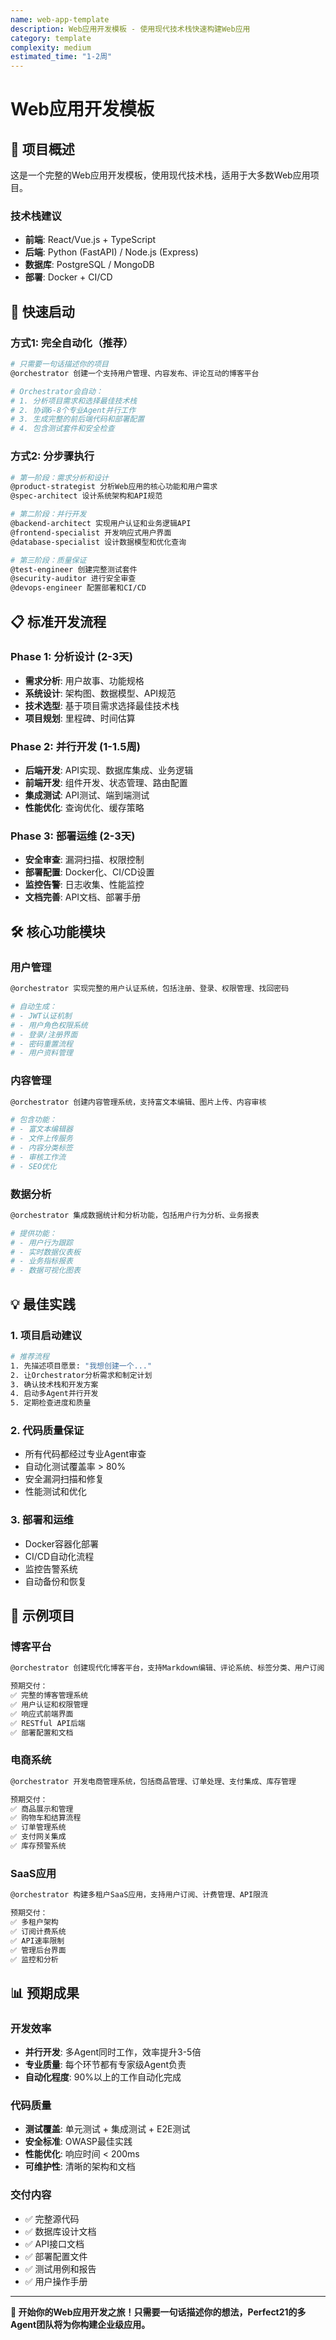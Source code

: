 ```yaml
---
name: web-app-template
description: Web应用开发模板 - 使用现代技术栈快速构建Web应用
category: template
complexity: medium
estimated_time: "1-2周"
---
```


# Web应用开发模板

## 🎯 项目概述

这是一个完整的Web应用开发模板，使用现代技术栈，适用于大多数Web应用项目。

### 技术栈建议
- **前端**: React/Vue.js + TypeScript
- **后端**: Python (FastAPI) / Node.js (Express)
- **数据库**: PostgreSQL / MongoDB
- **部署**: Docker + CI/CD

## 🚀 快速启动

### 方式1: 完全自动化（推荐）
```bash
# 只需要一句话描述你的项目
@orchestrator 创建一个支持用户管理、内容发布、评论互动的博客平台

# Orchestrator会自动：
# 1. 分析项目需求和选择最佳技术栈
# 2. 协调6-8个专业Agent并行工作
# 3. 生成完整的前后端代码和部署配置
# 4. 包含测试套件和安全检查
```

### 方式2: 分步骤执行
```bash
# 第一阶段：需求分析和设计
@product-strategist 分析Web应用的核心功能和用户需求
@spec-architect 设计系统架构和API规范

# 第二阶段：并行开发
@backend-architect 实现用户认证和业务逻辑API
@frontend-specialist 开发响应式用户界面
@database-specialist 设计数据模型和优化查询

# 第三阶段：质量保证
@test-engineer 创建完整测试套件
@security-auditor 进行安全审查
@devops-engineer 配置部署和CI/CD
```

## 📋 标准开发流程

### Phase 1: 分析设计 (2-3天)
- **需求分析**: 用户故事、功能规格
- **系统设计**: 架构图、数据模型、API规范
- **技术选型**: 基于项目需求选择最佳技术栈
- **项目规划**: 里程碑、时间估算

### Phase 2: 并行开发 (1-1.5周)
- **后端开发**: API实现、数据库集成、业务逻辑
- **前端开发**: 组件开发、状态管理、路由配置
- **集成测试**: API测试、端到端测试
- **性能优化**: 查询优化、缓存策略

### Phase 3: 部署运维 (2-3天)
- **安全审查**: 漏洞扫描、权限控制
- **部署配置**: Docker化、CI/CD设置
- **监控告警**: 日志收集、性能监控
- **文档完善**: API文档、部署手册

## 🛠️ 核心功能模块

### 用户管理
```bash
@orchestrator 实现完整的用户认证系统，包括注册、登录、权限管理、找回密码

# 自动生成：
# - JWT认证机制
# - 用户角色权限系统
# - 登录/注册界面
# - 密码重置流程
# - 用户资料管理
```

### 内容管理
```bash
@orchestrator 创建内容管理系统，支持富文本编辑、图片上传、内容审核

# 包含功能：
# - 富文本编辑器
# - 文件上传服务
# - 内容分类标签
# - 审核工作流
# - SEO优化
```

### 数据分析
```bash
@orchestrator 集成数据统计和分析功能，包括用户行为分析、业务报表

# 提供功能：
# - 用户行为跟踪
# - 实时数据仪表板
# - 业务指标报表
# - 数据可视化图表
```

## 💡 最佳实践

### 1. 项目启动建议
```bash
# 推荐流程
1. 先描述项目愿景: "我想创建一个..."
2. 让Orchestrator分析需求和制定计划
3. 确认技术栈和开发方案
4. 启动多Agent并行开发
5. 定期检查进度和质量
```

### 2. 代码质量保证
- 所有代码都经过专业Agent审查
- 自动化测试覆盖率 > 80%
- 安全漏洞扫描和修复
- 性能测试和优化

### 3. 部署和运维
- Docker容器化部署
- CI/CD自动化流程
- 监控告警系统
- 自动备份和恢复

## 🎯 示例项目

### 博客平台
```bash
@orchestrator 创建现代化博客平台，支持Markdown编辑、评论系统、标签分类、用户订阅

预期交付：
✅ 完整的博客管理系统
✅ 用户认证和权限管理
✅ 响应式前端界面
✅ RESTful API后端
✅ 部署配置和文档
```

### 电商系统
```bash
@orchestrator 开发电商管理系统，包括商品管理、订单处理、支付集成、库存管理

预期交付：
✅ 商品展示和管理
✅ 购物车和结算流程
✅ 订单管理系统
✅ 支付网关集成
✅ 库存预警系统
```

### SaaS应用
```bash
@orchestrator 构建多租户SaaS应用，支持用户订阅、计费管理、API限流

预期交付：
✅ 多租户架构
✅ 订阅计费系统
✅ API速率限制
✅ 管理后台界面
✅ 监控和分析
```

## 📊 预期成果

### 开发效率
- **并行开发**: 多Agent同时工作，效率提升3-5倍
- **专业质量**: 每个环节都有专家级Agent负责
- **自动化程度**: 90%以上的工作自动化完成

### 代码质量
- **测试覆盖**: 单元测试 + 集成测试 + E2E测试
- **安全标准**: OWASP最佳实践
- **性能优化**: 响应时间 < 200ms
- **可维护性**: 清晰的架构和文档

### 交付内容
- ✅ 完整源代码
- ✅ 数据库设计文档
- ✅ API接口文档
- ✅ 部署配置文件
- ✅ 测试用例和报告
- ✅ 用户操作手册

---

**🚀 开始你的Web应用开发之旅！只需要一句话描述你的想法，Perfect21的多Agent团队将为你构建企业级应用。**